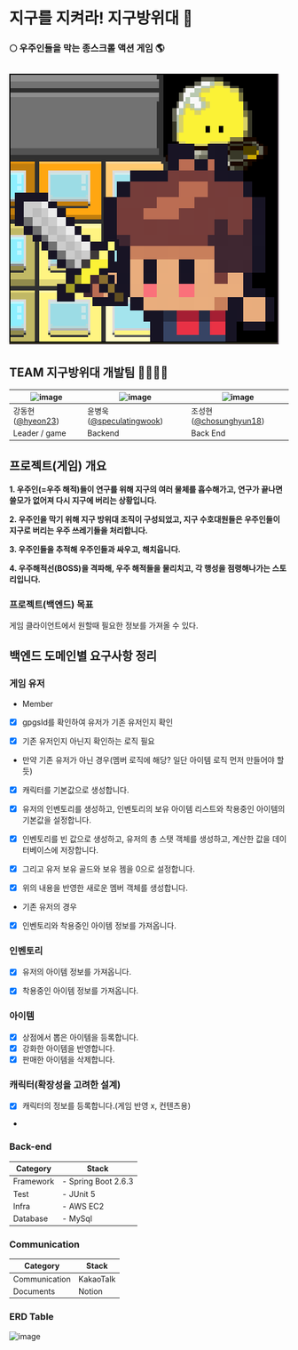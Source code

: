 # 지구를 지켜라! 지구방위대 🔫
### 🌕 우주인들을 막는 종스크롤 액션 게임 🌎
![image](./img/지구방위대.png)
-----------------

## TEAM 지구방위대 개발팀 👨‍👨‍👧‍👦
| ![image]()                                  | ![image](https://user-images.githubusercontent.com/105579811/226158691-dca8e766-38c8-4c26-b336-a01f4321e3a2.jpg) | ![image](https://user-images.githubusercontent.com/105579811/226158703-7557808d-2274-441b-b3d9-80a56c3bf6cc.jpeg) |
|---------------------------------------------|------------------------------------------------------------------------------------------------------------------|-------------------------------------------------------------------------------------------------------------------|
| 강동현([@hyeon23](https://github.com/hyeon23)) | 윤병욱([@speculatingwook](https://github.com/speculatingwook))                                                      | 조성현([@chosunghyun18](https://github.com/chosunghyun18))                                                           |
| Leader / game                               | Backend                                                                                                          | Back End                                                                                                          |


## 프로젝트(게임) 개요

**1. 우주인(=우주 해적)들이 연구를 위해 지구의 여러 물체를 흡수해가고, 연구가 끝나면 쓸모가 없어져 다시 지구에 버리는 상황입니다.**

**2. 우주인을 막기 위해 지구 방위대 조직이 구성되었고, 지구 수호대원들은 우주인들이 지구로 버리는 우주 쓰레기들을 처리합니다.**

**3. 우주인들을 추적해 우주인들과 싸우고, 해치웁니다.**

**4. 우주해적선(BOSS)을 격파해, 우주 해적들을 물리치고, 각 행성을 점령해나가는 스토리입니다.**


### 프로젝트(백엔드) 목표

게임 클라이언트에서 원할때 필요한 정보를 가져올 수 있다.

## 백엔드 도메인별 요구사항 정리


### 게임 유저

- Member
- [x] gpgsId를 확인하여 유저가 기존 유저인지 확인
- [x] 기존 유저인지 아닌지 확인하는 로직 필요


- 만약 기존 유저가 아닌 경우(멤버 로직에 해당? 일단 아이템 로직 먼저 만들어야 할 듯)
- [x] 캐릭터를 기본값으로 생성합니다.
- [x] 유저의 인벤토리를 생성하고, 인벤토리의 보유 아이템 리스트와 착용중인 아이템의 기본값을 설정합니다.
- [x] 인벤토리를 빈 값으로 생성하고, 유저의 총 스탯 객체를 생성하고, 계산한 값을 데이터베이스에 저장합니다.
- [x] 그리고 유저 보유 골드와 보유 젬을 0으로 설정합니다.
- [x] 위의 내용을 반영한 새로운 멤버 객체를 생성합니다.


- 기존 유저의 경우
- [x] 인벤토리와 착용중인 아이템 정보를 가져옵니다.


### 인벤토리
- [x] 유저의 아이템 정보를 가져옵니다.
- [x] 착용중인 아이템 정보를 가져옵니다.


### 아이템
- [x] 상점에서 뽑은 아이템을 등록합니다.
- [x] 강화한 아이템을 반영합니다.
- [x] 판매한 아이템을 삭제합니다.

### 캐릭터(확장성을 고려한 설계)
- [x] 캐릭터의 정보를 등록합니다.(게임 반영 x, 컨텐츠용)
- 
### Back-end

| Category  | Stack               |
|-----------|---------------------|
| Framework | - Spring Boot 2.6.3 |
| Test      | - JUnit 5           |
| Infra     | - AWS EC2           |
| Database  | - MySql             |

### Communication

| Category          | Stack     |
|-------------------|-----------|
| Communication     | KakaoTalk |
| Documents         | Notion    |

### ERD Table
![image](https://github.com/Team-Greendar/GreendarServer/assets/105579811/a79b167b-dd93-4780-8c38-5965b1897774)

